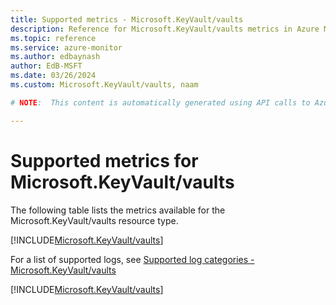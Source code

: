 ```yaml
---
title: Supported metrics - Microsoft.KeyVault/vaults
description: Reference for Microsoft.KeyVault/vaults metrics in Azure Monitor.
ms.topic: reference
ms.service: azure-monitor
ms.author: edbaynash
author: EdB-MSFT
ms.date: 03/26/2024
ms.custom: Microsoft.KeyVault/vaults, naam

# NOTE:  This content is automatically generated using API calls to Azure. Any edits made on these files will be overwritten in the next run of the script. 

---
```


  
# Supported metrics for Microsoft.KeyVault/vaults
  
The following table lists the metrics available for the Microsoft.KeyVault/vaults resource type.  
  
  
[!INCLUDE[Microsoft.KeyVault/vaults](./includes/metrics-headings-include.md)]  
  
  
  
For a list of supported logs, see [Supported log categories - Microsoft.KeyVault/vaults](../supported-logs/microsoft-keyvault-vaults-logs.md)  
  
 

[!INCLUDE[Microsoft.KeyVault/vaults](./includes/microsoft-keyvault-vaults-metrics-include.md)]
